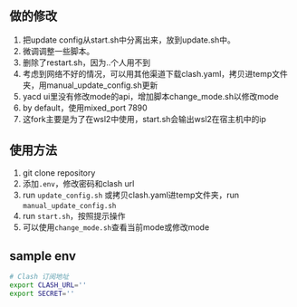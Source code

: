 ## 做的修改

1. 把update config从start.sh中分离出来，放到update.sh中。
2. 微调调整一些脚本。
3. 删除了restart.sh，因为..个人用不到
4. 考虑到网络不好的情况，可以用其他渠道下载clash.yaml，拷贝进temp文件夹，用manual_update_config.sh更新
5. yacd ui里没有修改mode的api，增加脚本change_mode.sh以修改mode
6. by default，使用mixed_port 7890
7. 这fork主要是为了在wsl2中使用，start.sh会输出wsl2在宿主机中的ip

## 使用方法
1. git clone repository
2. 添加`.env`，修改密码和clash url
3. run `update_config.sh` 或拷贝clash.yaml进temp文件夹，run `manual_update_config.sh`
4. run `start.sh`，按照提示操作
5. 可以使用`change_mode.sh`查看当前mode或修改mode

## sample env
```bash
# Clash 订阅地址
export CLASH_URL=''
export SECRET=''
```